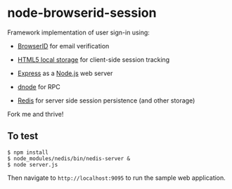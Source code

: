 node-browserid-session
======================

Framework implementation of user sign-in using:

- [BrowserID](https://browserid.org/) for email verification

- [HTML5 local storage](http://diveintohtml5.org/storage.html) for
  client-side session tracking

- [Express](http://expressjs.com/) as a [Node.js](http://nodejs.org/)
  web server

- [dnode](https://github.com/substack/dnode#readme) for RPC

- [Redis](http://redis.io/) for server side session persistence (and
  other storage)

Fork me and thrive!

To test
-------

    $ npm install
    $ node_modules/nedis/bin/nedis-server &
    $ node server.js

Then navigate to `http://localhost:9095` to run the sample web
application.
